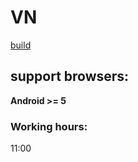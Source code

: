 # VN
[build](http://vn.wndrbase.com/)

## support browsers:
**Android >= 5**

### Working hours:
11:00